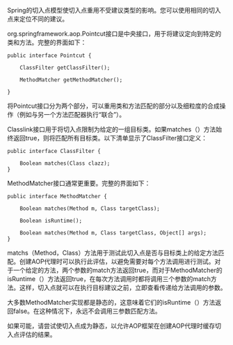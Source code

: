 Spring的切入点模型使切入点重用不受建议类型的影响。您可以使用相同的切入点来定位不同的建议。

org.springframework.aop.Pointcut接口是中央接口，用于将建议定向到特定的类和方法。完整的界面如下：

	public interface Pointcut {
	
	    ClassFilter getClassFilter();
	
	    MethodMatcher getMethodMatcher();
	
	}

将Pointcut接口分为两个部分，可以重用类和方法匹配的部分以及细粒度的合成操作（例如与另一个方法匹配器执行“联合”）。

Classlink接口用于将切入点限制为给定的一组目标类。如果matches（）方法始终返回true，则将匹配所有目标类。以下清单显示了ClassFilter接口定义：

	public interface ClassFilter {
	
	    Boolean matches(Class clazz);
	}

MethodMatcher接口通常更重要。完整的界面如下：

	public interface MethodMatcher {
	
	    Boolean matches(Method m, Class targetClass);
	
	    Boolean isRuntime();
	
	    Boolean matches(Method m, Class targetClass, Object[] args);
	}

matchs（Method，Class）方法用于测试此切入点是否与目标类上的给定方法匹配。创建AOP代理时可以执行此评估，以避免需要对每个方法调用进行测试。对于一个给定的方法，两个参数的match方法返回true，而对于MethodMatcher的isRuntime（）方法返回true，在每次方法调用时都将调用三个参数的match方法。这样，切入点就可以在执行目标建议之前，立即查看传递给方法调用的参数。

大多数MethodMatcher实现都是静态的，这意味着它们的isRuntime（）方法返回false。在这种情况下，永远不会调用三参数匹配方法。

如果可能，请尝试使切入点成为静态，以允许AOP框架在创建AOP代理时缓存切入点评估的结果。